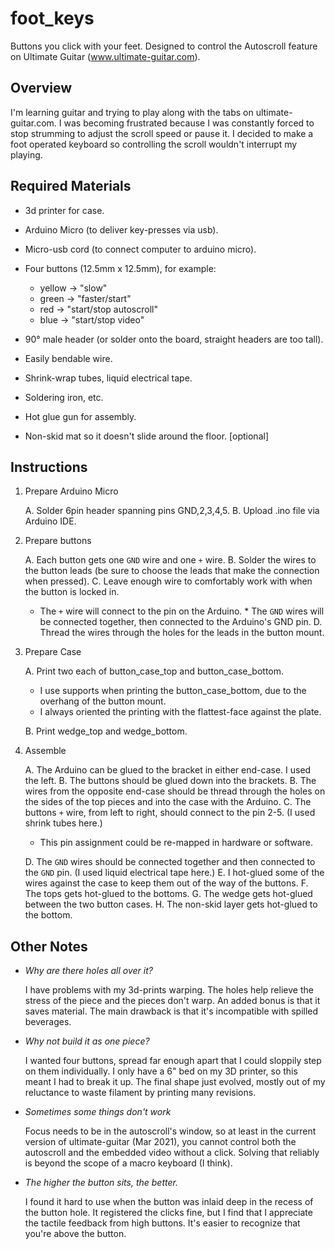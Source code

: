 # foot_keys
Buttons you click with your feet. Designed to control the Autoscroll feature on Ultimate Guitar (www.ultimate-guitar.com).

## Overview

I'm learning guitar and trying to play along with the tabs on ultimate-guitar.com. I was becoming frustrated because I was constantly forced to stop strumming to adjust the scroll speed or pause it. I decided to make a foot operated keyboard so controlling the scroll wouldn't interrupt my playing.

## Required Materials

  * 3d printer for case.
  * Arduino Micro (to deliver key-presses via usb).
  * Micro-usb cord (to connect computer to arduino micro).
  * Four buttons (12.5mm x 12.5mm), for example:

     - yellow &rarr; "slow"
     - green &rarr; "faster/start"
     - red &rarr; "start/stop autoscroll"
     - blue &rarr; "start/stop video"

  * 90&deg; male header (or solder onto the board, straight headers are too tall).
  * Easily bendable wire.
  * Shrink-wrap tubes, liquid electrical tape.
  * Soldering iron, etc.
  * Hot glue gun for assembly.
  * Non-skid mat so it doesn't slide around the floor. [optional]

## Instructions

  1. Prepare Arduino Micro

      A. Solder 6pin header spanning pins GND,2,3,4,5.
      B. Upload .ino file via Arduino IDE.

  2. Prepare buttons

     A. Each button gets one `GND` wire and one `+` wire.
     B. Solder the wires to the button leads (be sure to choose the leads that make the connection when pressed).
     C. Leave enough wire to comfortably work with when the button is locked in.
        * The `+` wire will connect to the pin on the Arduino.
	* The `GND` wires will be connected together, then connected to the Arduino's GND pin.
     D. Thread the wires through the holes for the leads in the button mount.

  3. Prepare Case

     A. Print two each of button_case_top and button_case_bottom.

        * I use supports when printing the button_case_bottom, due to the overhang of the button mount.
        * I always oriented the printing with the flattest-face against the plate.

     B. Print wedge_top and wedge_bottom.

  3. Assemble

     A. The Arduino can be glued to the bracket in either end-case. I used the left.
     B. The buttons should be glued down into the brackets.
     B. The wires from the opposite end-case should be thread through the holes on the sides of the top pieces and into the case with the Arduino.
     C. The buttons `+` wire, from left to right, should connect to the pin 2-5. (I used shrink tubes here.)

        * This pin assignment could be re-mapped in hardware or software.

     D. The `GND` wires should be connected together and then connected to the `GND` pin. (I used liquid electrical tape here.)
     E. I hot-glued some of the wires against the case to keep them out of the way of the buttons.
     F. The tops gets hot-glued to the bottoms.
     G. The wedge gets hot-glued between the two button cases.
     H. The non-skid layer gets hot-glued to the bottom.

## Other Notes

  * _Why are there holes all over it?_

    I have problems with my 3d-prints warping. The holes help relieve the stress of the piece and the pieces don't warp. An added bonus is that it saves material. The main drawback is that it's incompatible with spilled beverages.

  * _Why not build it as one piece?_

    I wanted four buttons, spread far enough apart that I could sloppily step on them individually. I only have a 6" bed on my 3D printer, so this meant I had to break it up. The final shape just evolved, mostly out of my reluctance to waste filament by printing many revisions.

  * _Sometimes some things don't work_

    Focus needs to be in the autoscroll's window, so at least in the current version of ultimate-guitar (Mar 2021), you cannot control both the autoscroll and the embedded video without a click. Solving that reliably is beyond the scope of a macro keyboard (I think).

  * _The higher the button sits, the better._

    I found it hard to use when the button was inlaid deep in the recess of the button hole. It registered the clicks fine, but I find that I appreciate the tactile feedback from high buttons. It's easier to recognize that you're above the button.

